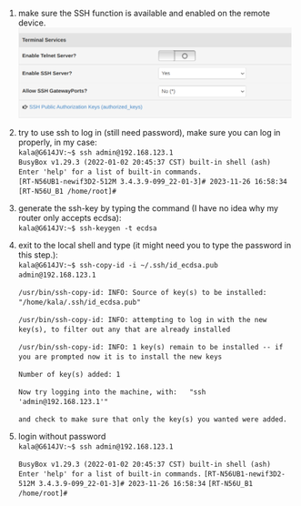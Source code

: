 1. make sure the SSH function is available and enabled on the remote device. \
   ![image](./images/1.png)

2. try to use ssh to log in (still need password), make sure you can log in properly, in my case:\
   `kala@G614JV:~$ ssh admin@192.168.123.1`\
   `BusyBox v1.29.3 (2022-01-02 20:45:37 CST) built-in shell (ash)`\
   `Enter 'help' for a list of built-in commands.`\
   `[RT-N56UB1-newif3D2-512M 3.4.3.9-099_22-01-3]# 2023-11-26 16:58:34`\
   `[RT-N56U_B1 /home/root]#`


3. generate the ssh-key by typing the command (I have no idea why my router only accepts ecdsa):\
   `kala@G614JV:~$ ssh-keygen -t ecdsa`

4. exit to the local shell and type (it might need you to type the password in this step.):\
   `kala@G614JV:~$ ssh-copy-id -i ~/.ssh/id_ecdsa.pub admin@192.168.123.1`
   
   `/usr/bin/ssh-copy-id: INFO: Source of key(s) to be installed: "/home/kala/.ssh/id_ecdsa.pub"`
   
   `/usr/bin/ssh-copy-id: INFO: attempting to log in with the new key(s), to filter out any that are already installed`
   
   `/usr/bin/ssh-copy-id: INFO: 1 key(s) remain to be installed -- if you are prompted now it is to install the new keys`
   
   `Number of key(s) added: 1`
   
   `Now try logging into the machine, with:   "ssh 'admin@192.168.123.1'"`
   
   `and check to make sure that only the key(s) you wanted were added.`


6. login without password\
   `kala@G614JV:~$ ssh admin@192.168.123.1`
   
   `BusyBox v1.29.3 (2022-01-02 20:45:37 CST) built-in shell (ash)`
   `Enter 'help' for a list of built-in commands.`
   `[RT-N56UB1-newif3D2-512M 3.4.3.9-099_22-01-3]# 2023-11-26 16:58:34`
   `[RT-N56U_B1 /home/root]#`

